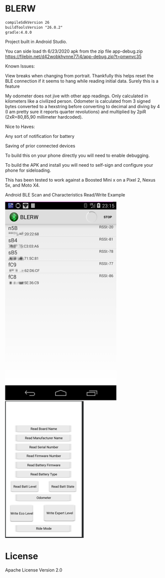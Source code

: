 BLERW
=====


    compileSdkVersion 26
    buildToolsVersion "26.0.2"
    gradle:4.0.0

Project built in Android Studio.

You can side load th 6/23/2020 apk from the zip file app-debug.zip
https://filebin.net/d42wobkhynne77i4/app-debug.zip?t=pnwnvc35

Known Issues:

View breaks when changing from portrait. Thankfully this helps reset the BLE connection if it seems to hang while reading initial data.
Surely this is a feature

My odometer does not jive with other app readings. Only calculated in kilometers like a civilized person.
Odometer is calculated from 3 signed bytes converted to a hexstring before converting to decimal and diving by 4 (I am pretty sure it reports quarter revolutions) and multiplied by 2piR (2xR=80,85,90 millimeter hardcoded).

Nice to Haves:

Any sort of notification for battery 

Saving of prior connected devices



To build this on your phone directly you will need to enable debugging. 


To build the APK and install you will need to self-sign and configure your phone for sideloading.



This has been tested to work against a Boosted Mini x on a Pixel 2, Nexus 5x, and Moto X4.


Android BLE Scan and Characteristics Read/Write Example

![Figure 1 ScanActivity for BLE Scan](etc/BLERW_cap01.png) 
![Figure 2 DeviceActivity for Read/Write Characteristics](etc/BLERW_cap02.png)

# License

Apache License Version 2.0

